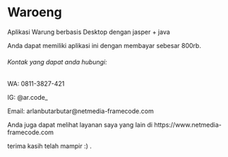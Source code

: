 # Waroeng
<p>Aplikasi Warung berbasis Desktop dengan jasper + java</p>

<p>Anda dapat memiliki aplikasi ini dengan membayar sebesar 800rb.</p>

<h6>Kontak yang dapat anda hubungi:</h6>
<p>WA: 0811-3827-421</p>
<p>IG: @ar.code_</p>
<p>Email: arlanbutarbutar@netmedia-framecode.com</p>

<p>Anda juga dapat melihat layanan saya yang lain di https://www.netmedia-framecode.com</p>
<p>terima kasih telah mampir :) .</p>
